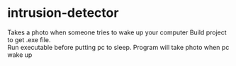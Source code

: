 # intrusion-detector
Takes a photo when someone tries to wake up your computer
Build project to get .exe file.  
Run executable before putting pc to sleep. Program will take photo when pc wake up
